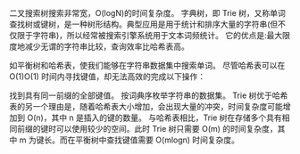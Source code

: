 二叉搜索树搜索非常宽，O(logN)的时间复杂度。
字典树，即 Trie 树，又称单词查找树或键树，是一种树形结构。典型应用是用于统计和排序大量的字符串(但不仅限于字符串)，所以经常被搜索引擎系统用于文本词频统计。
它的优点是:最大限度地减少无谓的字符串比较，查询效率比哈希表高。

如平衡树和哈希表，使我们能够在字符串数据集中搜索单词。
尽管哈希表可以在 O(1)O(1) 时间内寻找键值，却无法高效的完成以下操作：

找到具有同一前缀的全部键值。
按词典序枚举字符串的数据集。
Trie 树优于哈希表的另一个理由是，随着哈希表大小增加，会出现大量的冲突，时间复杂度可能增加到 O(n)，其中 n 是插入的键的数量。
与哈希表相比，Trie 树在存储多个具有相同前缀的键时可以使用较少的空间。此时 Trie 树只需要 O(m) 的时间复杂度，其中 m 为键长。而在平衡树中查找键值需要 O(mlogn) 时间复杂度。